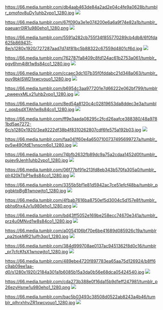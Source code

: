 
https://66.media.tumblr.com/db4aab463de84a2ad2e04c4fe9a0628b/tumblr_pmofqv8uDy1uhb2vpo1_1280.jpg
<a href="https://66.media.tumblr.com/db4aab463de84a2ad2e04c4fe9a0628b/tumblr_pmofqv8uDy1uhb2vpo1_1280.jpg"><img src="https://66.media.tumblr.com/db4aab463de84a2ad2e04c4fe9a0628b/tumblr_pmofqv8uDy1uhb2vpo1_1280.jpg"></a>
<br>

https://66.media.tumblr.com/67f090a3e1e074200e6a6a9f74e82a1b/tumblr_paeuarr0IR1u980eho1_1280.png
<a href="https://66.media.tumblr.com/67f090a3e1e074200e6a6a9f74e82a1b/tumblr_paeuarr0IR1u980eho1_1280.png"><img src="https://66.media.tumblr.com/67f090a3e1e074200e6a6a9f74e82a1b/tumblr_paeuarr0IR1u980eho1_1280.png"></a>
<br>

https://66.media.tumblr.com/5591a282cb755f34f855770289cb4db8/6f0fda625b869431-8e/s1280x1920/727287aad7d74f81bc5b88322c67559d4801cf6d.jpg
<a href="https://66.media.tumblr.com/5591a282cb755f34f855770289cb4db8/6f0fda625b869431-8e/s1280x1920/727287aad7d74f81bc5b88322c67559d4801cf6d.jpg"><img src="https://66.media.tumblr.com/5591a282cb755f34f855770289cb4db8/6f0fda625b869431-8e/s1280x1920/727287aad7d74f81bc5b88322c67559d4801cf6d.jpg"></a>
<br>

https://66.media.tumblr.com/762787fa8409c8fd124ac61b2753a061/tumblr_pgv6hm4i8t1w8s84co1_1280.jpg
<a href="https://66.media.tumblr.com/762787fa8409c8fd124ac61b2753a061/tumblr_pgv6hm4i8t1w8s84co1_1280.jpg"><img src="https://66.media.tumblr.com/762787fa8409c8fd124ac61b2753a061/tumblr_pgv6hm4i8t1w8s84co1_1280.jpg"></a>
<br>

https://66.media.tumblr.com/ccaec3dc107b35f0fddabc21d348a063/tumblr_puy9bkISWD1xwcvouo1_1280.jpg
<a href="https://66.media.tumblr.com/ccaec3dc107b35f0fddabc21d348a063/tumblr_puy9bkISWD1xwcvouo1_1280.jpg"><img src="https://66.media.tumblr.com/ccaec3dc107b35f0fddabc21d348a063/tumblr_puy9bkISWD1xwcvouo1_1280.jpg"></a>
<br>

https://66.media.tumblr.com/b6954c3aa977201e7d66222e062bf799/tumblr_pweevxMLx21uhb2vpo1_1280.jpg
<a href="https://66.media.tumblr.com/b6954c3aa977201e7d66222e062bf799/tumblr_pweevxMLx21uhb2vpo1_1280.jpg"><img src="https://66.media.tumblr.com/b6954c3aa977201e7d66222e062bf799/tumblr_pweevxMLx21uhb2vpo1_1280.jpg"></a>
<br>

https://66.media.tumblr.com/8ed54a8120c4c02819653da8ddec3e3a/tumblr_oqsbsdXTAh1w8s84co1_1280.jpg
<a href="https://66.media.tumblr.com/8ed54a8120c4c02819653da8ddec3e3a/tumblr_oqsbsdXTAh1w8s84co1_1280.jpg"><img src="https://66.media.tumblr.com/8ed54a8120c4c02819653da8ddec3e3a/tumblr_oqsbsdXTAh1w8s84co1_1280.jpg"></a>
<br>

https://66.media.tumblr.com/ff9e3aada08295c2fcd26aafce388380/48a9781bd5ae7272-6c/s1280x1920/3ea9222df38b4f8310262807cdf6fe575a192b03.jpg
<a href="https://66.media.tumblr.com/ff9e3aada08295c2fcd26aafce388380/48a9781bd5ae7272-6c/s1280x1920/3ea9222df38b4f8310262807cdf6fe575a192b03.jpg"><img src="https://66.media.tumblr.com/ff9e3aada08295c2fcd26aafce388380/48a9781bd5ae7272-6c/s1280x1920/3ea9222df38b4f8310262807cdf6fe575a192b03.jpg"></a>
<br>

https://66.media.tumblr.com/faa041f60e4a6507100737495699727a/tumblr_pv5w49OfdE1ynscm6o1_1280.jpg
<a href="https://66.media.tumblr.com/faa041f60e4a6507100737495699727a/tumblr_pv5w49OfdE1ynscm6o1_1280.jpg"><img src="https://66.media.tumblr.com/faa041f60e4a6507100737495699727a/tumblr_pv5w49OfdE1ynscm6o1_1280.jpg"></a>
<br>

https://66.media.tumblr.com/74bfb2632fb89dc9a75a2cdaa1452d0f/tumblr_pujev9Jenh1uhb2vpo1_1280.jpg
<a href="https://66.media.tumblr.com/74bfb2632fb89dc9a75a2cdaa1452d0f/tumblr_pujev9Jenh1uhb2vpo1_1280.jpg"><img src="https://66.media.tumblr.com/74bfb2632fb89dc9a75a2cdaa1452d0f/tumblr_pujev9Jenh1uhb2vpo1_1280.jpg"></a>
<br>

https://66.media.tumblr.com/06f77bf91e213fd8eb343b570fa305a0/tumblr_plr420kTbP1w8s84co1_1280.jpg
<a href="https://66.media.tumblr.com/06f77bf91e213fd8eb343b570fa305a0/tumblr_plr420kTbP1w8s84co1_1280.jpg"><img src="https://66.media.tumblr.com/06f77bf91e213fd8eb343b570fa305a0/tumblr_plr420kTbP1w8s84co1_1280.jpg"></a>
<br>

https://66.media.tumblr.com/3355b5bf1e81d5942ac7ce51efcf48ba/tumblr_ppgbktpBgB1wnowjto1_1280.jpg
<a href="https://66.media.tumblr.com/3355b5bf1e81d5942ac7ce51efcf48ba/tumblr_ppgbktpBgB1wnowjto1_1280.jpg"><img src="https://66.media.tumblr.com/3355b5bf1e81d5942ac7ce51efcf48ba/tumblr_ppgbktpBgB1wnowjto1_1280.jpg"></a>
<br>

https://66.media.tumblr.com/4fbab7616ba8750ef5d3004c5d157e8f/tumblr_pbhs6hx4Jv1u980eho1_1280.png
<a href="https://66.media.tumblr.com/4fbab7616ba8750ef5d3004c5d157e8f/tumblr_pbhs6hx4Jv1u980eho1_1280.png"><img src="https://66.media.tumblr.com/4fbab7616ba8750ef5d3004c5d157e8f/tumblr_pbhs6hx4Jv1u980eho1_1280.png"></a>
<br>

https://66.media.tumblr.com/bd43ff5052e169be258ecc74670e341a/tumblr_prz4u0MNvd1w8s84co1_1280.jpg
<a href="https://66.media.tumblr.com/bd43ff5052e169be258ecc74670e341a/tumblr_prz4u0MNvd1w8s84co1_1280.jpg"><img src="https://66.media.tumblr.com/bd43ff5052e169be258ecc74670e341a/tumblr_prz4u0MNvd1w8s84co1_1280.jpg"></a>
<br>

https://66.media.tumblr.com/a0054106bf70e6be41689d085926c19a/tumblr_pa2tiokMR21ujfh3qo1_1280.jpg
<a href="https://66.media.tumblr.com/a0054106bf70e6be41689d085926c19a/tumblr_pa2tiokMR21ujfh3qo1_1280.jpg"><img src="https://66.media.tumblr.com/a0054106bf70e6be41689d085926c19a/tumblr_pa2tiokMR21ujfh3qo1_1280.jpg"></a>
<br>

https://66.media.tumblr.com/384d999708ae0137ac9451362f8d0c16/tumblr_pr7cfcKfsX1wnowjto1_1280.jpg
<a href="https://66.media.tumblr.com/384d999708ae0137ac9451362f8d0c16/tumblr_pr7cfcKfsX1wnowjto1_1280.jpg"><img src="https://66.media.tumblr.com/384d999708ae0137ac9451362f8d0c16/tumblr_pr7cfcKfsX1wnowjto1_1280.jpg"></a>
<br>

https://66.media.tumblr.com/489ebe4720f897783ea65aa75d126924/b8ff6c9ab09ee1aa-d0/s1280x1920/2184a301a1b6085b15a3da0b56e68dca05424540.jpg
<a href="https://66.media.tumblr.com/489ebe4720f897783ea65aa75d126924/b8ff6c9ab09ee1aa-d0/s1280x1920/2184a301a1b6085b15a3da0b56e68dca05424540.jpg"><img src="https://66.media.tumblr.com/489ebe4720f897783ea65aa75d126924/b8ff6c9ab09ee1aa-d0/s1280x1920/2184a301a1b6085b15a3da0b56e68dca05424540.jpg"></a>
<br>

https://66.media.tumblr.com/cda273b388e0f16da15b9d1eff247981/tumblr_p26ezyHsnw1u980eho1_1280.png
<a href="https://66.media.tumblr.com/cda273b388e0f16da15b9d1eff247981/tumblr_p26ezyHsnw1u980eho1_1280.png"><img src="https://66.media.tumblr.com/cda273b388e0f16da15b9d1eff247981/tumblr_p26ezyHsnw1u980eho1_1280.png"></a>
<br>

https://66.media.tumblr.com/bac5b03493c38508d0522ab8243a4b46/tumblr_plhrxhhvZR1xwcvouo1_1280.jpg
<a href="https://66.media.tumblr.com/bac5b03493c38508d0522ab8243a4b46/tumblr_plhrxhhvZR1xwcvouo1_1280.jpg"><img src="https://66.media.tumblr.com/bac5b03493c38508d0522ab8243a4b46/tumblr_plhrxhhvZR1xwcvouo1_1280.jpg"></a>
<br>
